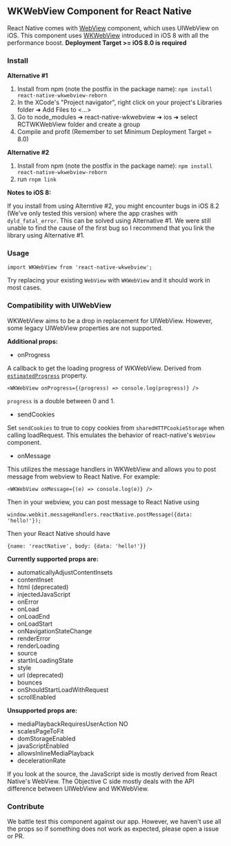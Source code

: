 ## WKWebView Component for React Native

React Native comes with [WebView](http://facebook.github.io/react-native/docs/webview.html) component, which uses UIWebView on iOS. This component uses [WKWebView](http://nshipster.com/wkwebkit/) introduced in iOS 8 with all the performance boost. **Deployment Target >= iOS 8.0 is required**

### Install

**Alternative #1**

1. Install from npm (note the postfix in the package name): `npm install react-native-wkwebview-reborn`
2. In the XCode's "Project navigator", right click on your project's Libraries folder ➜ Add Files to <...>
3. Go to node_modules ➜ react-native-wkwebview ➜ ios ➜ select RCTWKWebView folder and create a group
4. Compile and profit (Remember to set Minimum Deployment Target = 8.0)

**Alternative #2**

1. Install from npm (note the postfix in the package name): `npm install react-native-wkwebview-reborn`
2. run `rnpm link`

**Notes to iOS 8:**

If you install from using Alterntive #2, you might encounter bugs in iOS 8.2 (We've only tested this version) where the app crashes with `dyld_fatal_error`.
This can be solved using Alternative #1. We were still unable to find the cause of the first bug so I recommend that you link the library using Alternative #1.


### Usage

```
import WKWebView from 'react-native-wkwebview';
```

Try replacing your existing `WebView` with `WKWebView` and it should work in most cases.

### Compatibility with UIWebView

WKWebView aims to be a drop in replacement for UIWebView. However, some legacy UIWebView properties are not supported.

**Additional props:**

- onProgress

A callback to get the loading progress of WKWebView. Derived from [`estimatedProgress`](https://developer.apple.com/library/ios/documentation/WebKit/Reference/WKWebView_Ref/#//apple_ref/occ/instp/WKWebView/estimatedProgress) property.

```
<WKWebView onProgress={(progress) => console.log(progress)} />
```

`progress` is a double between 0 and 1.

- sendCookies

Set `sendCookies` to true to copy cookies from `sharedHTTPCookieStorage` when calling loadRequest.  This emulates the behavior of react-native's `WebView` component.

- onMessage

This utilizes the message handlers in WKWebView and allows you to post message from webview to React Native. For example:

```
<WKWebView onMessage={(e) => console.log(e)} />
```

Then in your webview, you can post message to React Native using

```
window.webkit.messageHandlers.reactNative.postMessage({data: 'hello!'});
```

Then your React Native should have 

```
{name: 'reactNative', body: {data: 'hello!'}}
```

**Currently supported props are:**

- automaticallyAdjustContentInsets
- contentInset
- html (deprecated)
- injectedJavaScript
- onError
- onLoad
- onLoadEnd
- onLoadStart
- onNavigationStateChange
- renderError
- renderLoading
- source
- startInLoadingState
- style
- url (deprecated)
- bounces
- onShouldStartLoadWithRequest
- scrollEnabled

**Unsupported props are:**

- mediaPlaybackRequiresUserAction NO
- scalesPageToFit
- domStorageEnabled
- javaScriptEnabled
- allowsInlineMediaPlayback
- decelerationRate

If you look at the source, the JavaScript side is mostly derived from React Native's WebView. The Objective C side mostly deals with the API difference between UIWebView and WKWebView.

### Contribute

We battle test this component against our app. However, we haven't use all the props so if something does not work as expected, please open a issue or PR.
